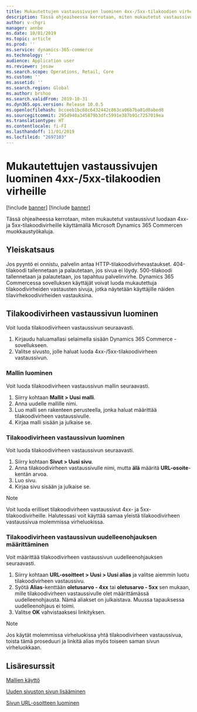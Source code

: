 ```yaml
---
title: Mukautettujen vastaussivujen luominen 4xx-/5xx-tilakoodien virheille
description: Tässä ohjeaiheessa kerrotaan, miten mukautetut vastaussivut luodaan 4xx- ja 5xx-tilakoodivirheille käyttämällä Microsoft Dynamics 365 Commercen muokkaustyökaluja.
author: v-chgri
manager: annbe
ms.date: 10/01/2019
ms.topic: article
ms.prod: ''
ms.service: dynamics-365-commerce
ms.technology: ''
audience: Application user
ms.reviewer: josaw
ms.search.scope: Operations, Retail, Core
ms.custom: ''
ms.assetid: ''
ms.search.region: Global
ms.author: brshoo
ms.search.validFrom: 2019-10-31
ms.dyn365.ops.version: Release 10.0.5
ms.openlocfilehash: bcceeb1bc68c6432442c863ca06b7ba81d0abed8
ms.sourcegitcommit: 295d940a345879b3dfc5991e387b91c7257019ea
ms.translationtype: HT
ms.contentlocale: fi-FI
ms.lasthandoff: 11/01/2019
ms.locfileid: "2697103"
---
```

# <a name="build-custom-response-pages-for-4xx5xx-status-code-errors"></a>Mukautettujen vastaussivujen luominen 4xx-/5xx-tilakoodien virheille

[!include [banner](includes/preview-banner.md)]
[!include [banner](includes/banner.md)]

Tässä ohjeaiheessa kerrotaan, miten mukautetut vastaussivut luodaan 4xx- ja 5xx-tilakoodivirheille käyttämällä Microsoft Dynamics 365 Commercen muokkaustyökaluja.

## <a name="overview"></a>Yleiskatsaus

Jos pyyntö ei onnistu, palvelin antaa HTTP-tilakoodivirhevastaukset. 404-tilakoodi tallennetaan ja palautetaan, jos sivua ei löydy. 500-tilakoodi tallennetaan ja palautetaan, jos tapahtuu palvelinvirhe. Dynamics 365 Commercessa sovelluksen käyttäjät voivat luoda mukautettuja tilakoodivirheiden vastausten sivuja, jotka näytetään käyttäjille näiden tilavirhekoodivirheiden vastauksina.

## <a name="build-a-status-code-error-response-page"></a>Tilakoodivirheen vastaussivun luominen

Voit luoda tilakoodivirheen vastaussivun seuraavasti.

1. Kirjaudu haluamallasi selaimella sisään Dynamics 365 Commerce -sovellukseen. 
1. Valitse sivusto, jolle haluat luoda 4xx-/5xx-tilakoodivirheen vastaussivun.

### <a name="build-the-template"></a>Mallin luominen

Voit luoda tilakoodivirheen vastaussivun mallin seuraavasti.

1. Siirry kohtaan **Mallit \> Uusi malli**.
1. Anna uudelle mallille nimi.
1. Luo malli sen rakenteen perusteella, jonka haluat määrittää tilakoodivirheen vastaussivulle.
1. Kirjaa malli sisään ja julkaise se.

### <a name="build-the-status-code-error-response-page"></a>Tilakoodivirheen vastaussivun luominen

Voit luoda tilakoodivirheen vastaussivun seuraavasti.

1. Siirry kohtaan **Sivut \> Uusi sivu**.
1. Anna tilakoodivirheen vastaussivulle nimi, mutta **älä** määritä **URL-osoite**-kentän arvoa.
1. Luo sivu.
1. Kirjaa sivu sisään ja julkaise se.

> [!NOTE]
> Voit luoda erilliset tilakoodivirheen vastaussivut 4xx- ja 5xx-tilakoodivirheille. Halutessasi voit käyttää samaa yleistä tilakoodivirheen vastaussivua molemmissa virheluokissa.

### <a name="set-up-a-redirect-for-the-status-code-error-response-page"></a>Tilakoodivirheen vastaussivun uudelleenohjauksen määrittäminen

Voit määrittää tilakoodivirheen vastaussivun uudelleenohjauksen seuraavasti.

1. Siirry kohtaan **URL-osoitteet \> Uusi \> Uusi alias** ja valitse aiemmin luotu tilakoodivirheen vastaussivu.
1. Syötä **Alias**-kenttään **oletusarvo - 4xx** tai **oletusarvo - 5xx** sen mukaan, mille tilakoodivirheen vastaussivulle olet määrittämässä uudelleenohjausta. Nämä aliakset on julkaistava. Muussa tapauksessa uudelleenohjaus ei toimi.
1. Valitse **OK** vahvistaaksesi linkityksen.

> [!NOTE]
> Jos käytät molemmissa virheluokissa yhtä tilakoodivirheen vastaussivua, toista tämä proseduuri ja linkitä alias myös toiseen saman sivun virheluokkaan.

## <a name="additional-resources"></a>Lisäresurssit

[Mallien käyttö](work-with-templates.md)

[Uuden sivuston sivun lisääminen](add-new-page.md)

[Sivun URL-osoitteen luominen](create-page-url.md)
